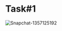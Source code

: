 # Task#1

![Snapchat-1357125192](https://user-images.githubusercontent.com/108029724/175813629-d8d50672-d9d2-42f6-82d3-e155c923174c.jpg)
